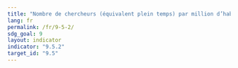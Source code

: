 ```yaml
---
title: "Nombre de chercheurs (équivalent plein temps) par million d’habitants"
lang: fr
permalink: /fr/9-5-2/
sdg_goal: 9
layout: indicator
indicator: "9.5.2"
target_id: "9.5"
---
```


